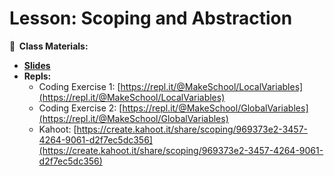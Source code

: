 <!-- .slide: data-background="./Images/header.svg" data-background-repeat="none" data-background-size="40% 40%" data-background-position="center 10%" class="header" -->
# Lesson: Scoping and Abstraction

<!-- Put a link to the slides so that students can find them -->

**📝 &nbsp;Class Materials:** 
  <!-- Put a link to the slides -->
* [**Slides**](https://docs.google.com/presentation/d/1uneEUZjZJ-1H1mbm9z_yUv3-Rm2NYr7-q_xzEGURJ2E/edit?usp=sharing)
* **Repls:**
  * Coding Exercise 1: [https://repl.it/@MakeSchool/LocalVariables](https://repl.it/@MakeSchool/LocalVariables)
  * Coding Exercise 2: [https://repl.it/@MakeSchool/GlobalVariables](https://repl.it/@MakeSchool/GlobalVariables)
  * Kahoot: [https://create.kahoot.it/share/scoping/969373e2-3457-4264-9061-d2f7ec5dc356](https://create.kahoot.it/share/scoping/969373e2-3457-4264-9061-d2f7ec5dc356)
  

<!-- > -->
